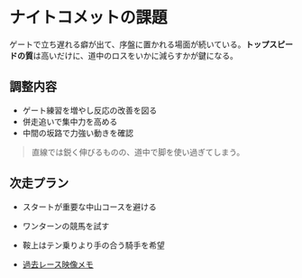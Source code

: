 # ナイトコメットの課題

ゲートで立ち遅れる癖が出て、序盤に置かれる場面が続いている。**トップスピードの質**は高いだけに、道中のロスをいかに減らすかが鍵になる。

## 調整内容
- ゲート練習を増やし反応の改善を図る
- 併走追いで集中力を高める
- 中間の坂路で力強い動きを確認

> 直線では鋭く伸びるものの、道中で脚を使い過ぎてしまう。

## 次走プラン
- スタートが重要な中山コースを避ける
- ワンターンの競馬を試す
- 鞍上はテン乗りより手の合う騎手を希望

- [過去レース映像メモ](https://example.com)

